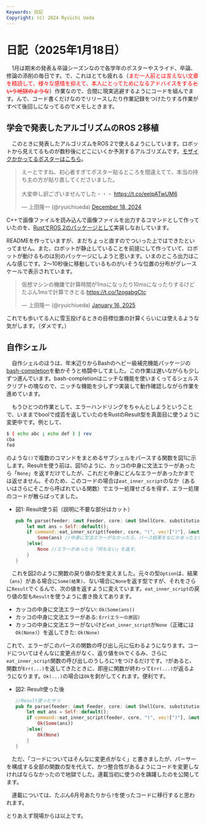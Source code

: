```yaml
---
Keywords: 日記
Copyright: (C) 2024 Ryuichi Ueda
---
```


# 日記（2025年1月18日）

　1月は期末の発表＆卒論シーズンなので各学年のポスターやスライド、卒論、修論の添削の毎日です。で、これはとても疲れる（<span style="color:red">まだ一人前とは言えない文章を精読して、様々な感情を抑えて、本人にとってためになるアドバイスをする~~という地獄のような~~</span>）作業なので、合間に現実逃避するようにコードを組んでます。んで、コード書くだけなのでリリースしたり作業記録をつけたりする作業がすべて後回しになってるのでメモしときます。

## 学会で発表したアルゴリズムのROS 2移植

　このときに発表したアルゴリズムをROS 2で使えるようにしています。ロボットから見えてるものが数秒後にどこにいくか予測するアルゴリズムです。[モザイクかかってるポスターはこちら](https://www.docswell.com/s/ryuichiueda/ZEX11D-si2024)。


<blockquote class="twitter-tweet"><p lang="ja" dir="ltr">えーとですね、初心者すぎてポスター貼るところを間違えてて、本当の持ち主の方が貼り直してくださいました。<br><br>大変申し訳ございませんでした・・・ <a href="https://t.co/eelpATwUM6">https://t.co/eelpATwUM6</a></p>&mdash; 上田隆一 (@ryuichiueda) <a href="https://twitter.com/ryuichiueda/status/1869205420386193502?ref_src=twsrc%5Etfw">December 18, 2024</a></blockquote> <script async src="https://platform.twitter.com/widgets.js" charset="utf-8"></script>

C++で画像ファイルを読み込んで画像ファイルを出力するコマンドとして作っていたのを、[RustでROS 2のパッケージとして](https://github.com/ryuichiueda/ogm_flow_estimator_static)実装しなおしています。

READMEを作っていますが、まだちょっと直すのでついった上ではできたといってません。また、ロボットが静止していることを前提にして作っていて、ロボットが動けるものは別のパッケージにしようと思います。いまのところ出力はこんな感じです。2〜10秒後に移動しているものがいそうな位置の分布がグレースケールで表示されています。

<blockquote class="twitter-tweet"><p lang="ja" dir="ltr">仮想マシンの機嫌で計算時間が1msになったり10msになったりするけどたぶん1msで計算できとる <a href="https://t.co/1zogabgCtc">https://t.co/1zogabgCtc</a></p>&mdash; 上田隆一 (@ryuichiueda) <a href="https://twitter.com/ryuichiueda/status/1879829299538297237?ref_src=twsrc%5Etfw">January 16, 2025</a></blockquote> <script async src="https://platform.twitter.com/widgets.js" charset="utf-8"></script>

これでも歩いてる人に雪玉投げるときの目標位置の計算くらいには使えるような気がします。（ダメです。）

## 自作シェル

　自作シェルのほうは、年末辺りからBashのヘビー級補完機能パッケージの[bash-completion](https://heartbeats.jp/hbblog/2013/06/bash-completion.html)を動かそうと格闘中してました。この作業は遅いながらも少しずつ進んでいます。bash-completionはニッチな機能を使いまくってるシェルスクリプトの塊なので、ニッチな機能を少しずつ実装して動作確認しながら作業を進めています。

　もうひとつの作業として、エラーハンドリングをちゃんとしようということで、いままでboolで成否を返していたのをRustのResult型を真面目に使うように変更中です。例として、

```bash
$ ( echo abc ; echo def ) | rev
cba
fed
```

のような`()`で複数のコマンドをまとめるサブシェルをパースする関数を図1に示します。Resultを使う前は、図1のように、カッコの中身に文法エラーがあったら「`None`」を返すだけでしたが、これだと中身にどんなエラーがあったかまでは返せません。そのため、このコードの場合は`eat_inner_script`のなか（あるいはさらにそこから呼ばれている関数）でエラー処理せざるを得ず、エラー処理のコードが散らばってました。


* 図1: Result使う前（説明に不要な部分はカット）
    ```rust
    pub fn parse(feeder: &mut Feeder, core: &mut ShellCore, substitution: bool) -> Option<Self> {
        let mut ans = Self::default();
        if command::eat_inner_script(feeder, core, "(", vec![")"], &mut ans.script, substitution) { //カッコの中身を取り出す関数
            Some(ans) //中身に文法エラーがなかったら、パース結果をなにかあったという印のSomeにくるんで返す。
        }else{
            None //エラーがあったら「何もない」を返す。
        }
    }
    ```

　これを図2のように関数の戻り値の型を変えました。元々の型`Option`は、結果（`ans`）がある場合に`Some(結果)`、ない場合に`None`を返す型ですが、それをさらに`Result`でくるんで、次の値を返すように変えています。`eat_inner_script`の戻り値の型も`Result`を使うように書き換えてあります。

* カッコの中身に文法エラーがない: `Ok(Some(ans))`
* カッコの中身に文法エラーがある: `Err(エラーの原因)`
* カッコの中身に文法エラーがないけど`eat_inner_script`が`None`（正確には`Ok(None)`）を返してきた: `Ok(None)`

これで、エラーがこのパースの関数の呼び出し元に伝わるようになります。コードについてはそんなに変更点がなく、返り値を`Ok`でくるみ、さらに`eat_inner_script`関数の呼び出しのうしろに`?`をつけるだけです。`?`があると、関数が`Err(...)`を返してきたときに、即座に関数が終わって`Err(...)`が返るようになります。`Ok(...)`の場合は`Ok`を剥がしてくれます。便利です。

* 図2: Result使った後
    ```rust
    //Result使ったやつ
    pub fn parse(feeder: &mut Feeder, core: &mut ShellCore, substitution: bool) -> Result<Option<Self>, ParseError> {
        let mut ans = Self::default();
        if command::eat_inner_script(feeder, core, "(", vec![")"], &mut ans.script, substitution)? { //?をつける
            Ok(Some(ans))
        }else{
            Ok(None)
        }
    }
    ```

　ただ、「コードについてはそんなに変更点がなく」と書きましたが、パーサーを構成する全部の関数の型を代えて、かつ整合性があるようにコードを変更しなければならなかったので地獄でした。連載当初に使うのを躊躇したのを公開してます。

　連載については、たぶん6月号あたりから`?`を使ったコードに移行すると思われます。


とりあえず現場からは以上です。
